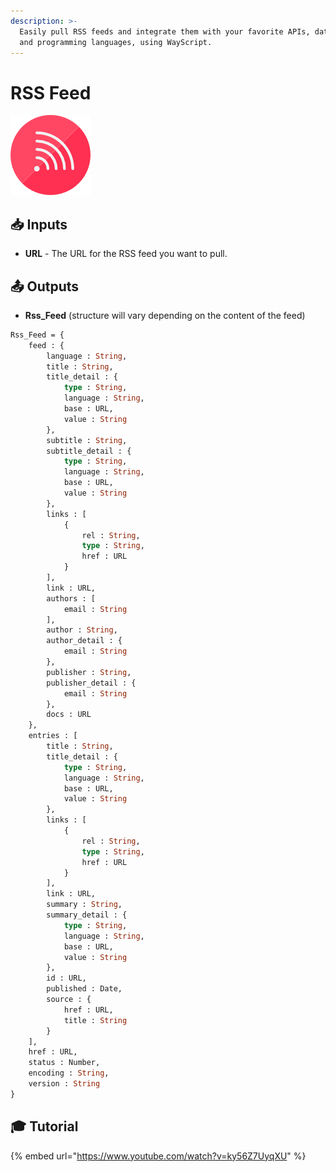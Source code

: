 ```yaml
---
description: >-
  Easily pull RSS feeds and integrate them with your favorite APIs, databases,
  and programming languages, using WayScript.
---
```


# RSS Feed

![Pull data from an RSS feed.](../../.gitbook/assets/rss_feed.png)

## 📥 Inputs

* **URL** - The URL for the RSS feed you want to pull.

## 📤 Outputs

* **Rss\_Feed** \(structure will vary depending on the content of the feed\)

```graphql
Rss_Feed = {
    feed : {
        language : String,
        title : String,
        title_detail : {
            type : String,
            language : String,
            base : URL,
            value : String
        },
        subtitle : String,
        subtitle_detail : {
            type : String,
            language : String,
            base : URL,
            value : String
        },
        links : [
            {
                rel : String,
                type : String,
                href : URL
            }
        ],
        link : URL,
        authors : [
            email : String
        ],
        author : String,
        author_detail : {
            email : String
        },
        publisher : String,
        publisher_detail : {
            email : String
        },
        docs : URL
    },
    entries : [
        title : String,
        title_detail : {
            type : String,
            language : String,
            base : URL,
            value : String
        },
        links : [
            {
                rel : String,
                type : String,
                href : URL
            }
        ],
        link : URL,
        summary : String,
        summary_detail : {
            type : String,
            language : String,
            base : URL,
            value : String
        },
        id : URL,
        published : Date,
        source : {
            href : URL,
            title : String
        }
    ],
    href : URL,
    status : Number,
    encoding : String,
    version : String
}
```

## 🎓 Tutorial

{% embed url="https://www.youtube.com/watch?v=ky56Z7UyqXU" %}

